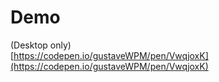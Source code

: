 # Demo

(Desktop only)  
[https://codepen.io/gustaveWPM/pen/VwqjoxK](https://codepen.io/gustaveWPM/pen/VwqjoxK)

